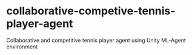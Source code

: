 # collaborative-competive-tennis-player-agent
Collaborative and competitive tennis player agent using Unity ML-Agent environment
